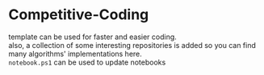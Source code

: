 # Competitive-Coding
template can be used for faster and easier coding.  
also, a collection of some interesting repositories is added so you can find many algorithms' implementations here.  
`notebook.ps1` can be used to update notebooks

